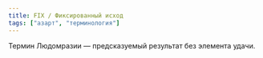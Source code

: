 ```yaml
---
title: FIX / Фиксированный исход
tags: ["азарт", "терминология"]
---
```


Термин Людомразии — предсказуемый результат без элемента удачи.
